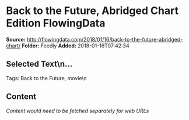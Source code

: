 # Back to the Future, Abridged Chart Edition FlowingData

**Source:** http://flowingdata.com/2018/01/16/back-to-the-future-abridged-chart/
**Folder:** Feedly
**Added:** 2018-01-16T07:42:34


## Selected Text\n…

Tags: Back to the Future, movie\n

## Content
*Content would need to be fetched separately for web URLs*
